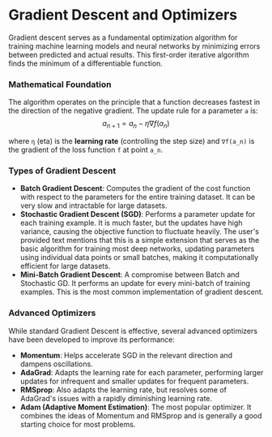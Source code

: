# Gradient Descent and Optimizers

Gradient descent serves as a fundamental optimization algorithm for training machine learning models and neural networks by minimizing errors between predicted and actual results. This first-order iterative algorithm finds the minimum of a differentiable function.

### Mathematical Foundation

The algorithm operates on the principle that a function decreases fastest in the direction of the negative gradient. The update rule for a parameter `a` is:
$$ a_{n+1} = a_n - \eta \nabla f(a_n) $$

where `η` (eta) is the **learning rate** (controlling the step size) and `∇f(a_n)` is the gradient of the loss function `f` at point `a_n`.

### Types of Gradient Descent

-   **Batch Gradient Descent**: Computes the gradient of the cost function with respect to the parameters for the entire training dataset. It can be very slow and intractable for large datasets.
-   **Stochastic Gradient Descent (SGD)**: Performs a parameter update for each training example. It is much faster, but the updates have high variance, causing the objective function to fluctuate heavily. The user's provided text mentions that this is a simple extension that serves as the basic algorithm for training most deep networks, updating parameters using individual data points or small batches, making it computationally efficient for large datasets.
-   **Mini-Batch Gradient Descent**: A compromise between Batch and Stochastic GD. It performs an update for every mini-batch of training examples. This is the most common implementation of gradient descent.

### Advanced Optimizers

While standard Gradient Descent is effective, several advanced optimizers have been developed to improve its performance:

-   **Momentum**: Helps accelerate SGD in the relevant direction and dampens oscillations.
-   **AdaGrad**: Adapts the learning rate for each parameter, performing larger updates for infrequent and smaller updates for frequent parameters.
-   **RMSprop**: Also adapts the learning rate, but resolves some of AdaGrad's issues with a rapidly diminishing learning rate.
-   **Adam (Adaptive Moment Estimation)**: The most popular optimizer. It combines the ideas of Momentum and RMSprop and is generally a good starting choice for most problems. 